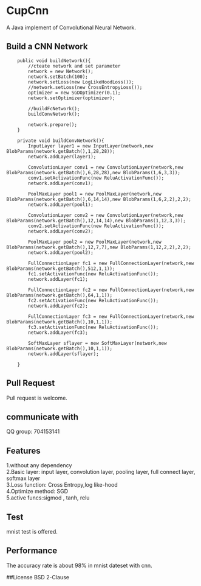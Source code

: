 # CupCnn
A Java implement of Convolutional Neural Network. 


## Build a CNN Network
```
	public void buildNetwork(){
		//cteate network and set parameter
		network = new Network();
		network.setBatch(100);
		network.setLoss(new LogLikeHoodLoss());
		//network.setLoss(new CrossEntropyLoss());
		optimizer = new SGDOptimizer(0.1);
		network.setOptimizer(optimizer);
		
		//buildFcNetwork();
		buildConvNetwork();

		network.prepare();
	}
	
	private void buildConvNetwork(){
		InputLayer layer1 = new InputLayer(network,new BlobParams(network.getBatch(),1,28,28));
		network.addLayer(layer1);
		
		ConvolutionLayer conv1 = new ConvolutionLayer(network,new BlobParams(network.getBatch(),6,28,28),new BlobParams(1,6,3,3));
		conv1.setActivationFunc(new ReluActivationFunc());
		network.addLayer(conv1);
		
		PoolMaxLayer pool1 = new PoolMaxLayer(network,new BlobParams(network.getBatch(),6,14,14),new BlobParams(1,6,2,2),2,2);
		network.addLayer(pool1);
		
		ConvolutionLayer conv2 = new ConvolutionLayer(network,new BlobParams(network.getBatch(),12,14,14),new BlobParams(1,12,3,3));
		conv2.setActivationFunc(new ReluActivationFunc());
		network.addLayer(conv2);
		
		PoolMaxLayer pool2 = new PoolMaxLayer(network,new BlobParams(network.getBatch(),12,7,7),new BlobParams(1,12,2,2),2,2);
		network.addLayer(pool2);
		
		FullConnectionLayer fc1 = new FullConnectionLayer(network,new BlobParams(network.getBatch(),512,1,1));
		fc1.setActivationFunc(new ReluActivationFunc());
		network.addLayer(fc1);
		
		FullConnectionLayer fc2 = new FullConnectionLayer(network,new BlobParams(network.getBatch(),64,1,1));
		fc2.setActivationFunc(new ReluActivationFunc());
		network.addLayer(fc2);
		
		FullConnectionLayer fc3 = new FullConnectionLayer(network,new BlobParams(network.getBatch(),10,1,1));
		fc3.setActivationFunc(new ReluActivationFunc());
		network.addLayer(fc3);
		
		SoftMaxLayer sflayer = new SoftMaxLayer(network,new BlobParams(network.getBatch(),10,1,1));
		network.addLayer(sflayer);
		
	}
```

	
## Pull Request
Pull request is welcome.

## communicate with
QQ group: 704153141  

## Features
1.without any dependency<br />
2.Basic layer: input layer, convolution layer, pooling layer, full connect layer, softmax layer<br />
3.Loss function: Cross Entropy,log like-hood<br />
4.Optimize method: SGD<br />
5.active funcs:sigmod , tanh, relu<br />

## Test
mnist test is offered.

## Performance
The accuracy rate is about 98% in mnist dateset with cnn.

##License
BSD 2-Clause
	
			


